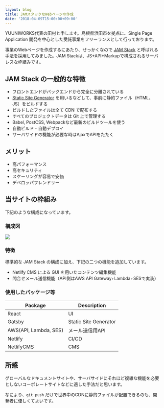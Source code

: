 ```yaml
---
layout: blog
title: JAMスタックなWebページの作成
date: '2018-04-09T15:00:00+09:00'
---
```


YUUNIWORKS代表の田村と申します。島根県浜田市を拠点に、Single Page Application 開発を中心とした受託事業をフリーランスとして行っております。 

事業のWebページを作成するにあたり、せっかくなので [JAM Stack](https://jamstack.org/) と呼ばれる手法を採用してみました。JAM Stackは、JS+API+Markupで構成されるサーバレスな枠組みです。

## JAM Stack の一般的な特徴
* フロントエンドがバックエンドから完全に分離されている
* [Static Site Generator](https://www.staticgen.com/) を用いるなどして、事前に静的ファイル（HTML、JS）をビルドする
* ビルドしたファイルは全て CDN で配布する
* すべてのプロジェクトデータは Git 上で管理する
* Babel, PostCSS, Webpackなど最新のビルドツールを使う
* 自動ビルド・自動デプロイ
* サーバサイドの機能が必要な時はAjaxでAPIをたたく

## メリット
* 高パフォーマンス
* 高セキュリティ
* スケーリングが容易で安価
* デベロッパフレンドリー

## 当サイトの枠組み
下記のような構成になっています。
### 構成図
<img src="/images/uploads/illust.svg" />

### 特徴
標準的な JAM Stack の構成に加え、下記の二つの機能を追加しています。

* Netlify CMS による GUI を用いたコンテンツ編集機能
* 問合せメール送信機能（API側はAWS API Gateway+Lambda+SESで実装）

### 使用したパッケージ等
|Package|Description|
|-|-|
|React|UI|
|Gatsby|Static Site Generator|
|AWS(API, Lambda, SES)|メール送信用API|
|Netlify|CI/CD|
|NetlifyCMS|CMS|


## 所感
グローバルなドキュメントサイトや、サーバサイドにそれほど複雑な機能を必要としないコーポレートサイトなどに適した手法だと思います。

なにより、`git push` だけで世界中のCDNに静的ファイルが配置できるのも、開発者に優しくてよいです。
